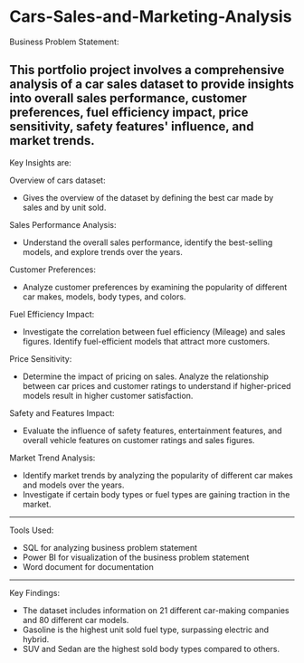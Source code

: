 # Cars-Sales-and-Marketing-Analysis
Business Problem Statement:

This portfolio project involves a comprehensive analysis of a car sales
dataset to provide insights into overall sales performance, customer
preferences, fuel efficiency impact, price sensitivity, safety features'
influence, and market trends.
----------------------------------------------------------------------------------------------------------------
Key Insights are:

Overview of cars dataset:
- Gives the overview of the dataset by defining the best car made by sales and by
unit sold.

Sales Performance Analysis:
- Understand the overall sales performance, identify the best-selling models,
and explore trends over the years.

Customer Preferences:
- Analyze customer preferences by examining the popularity of different car
makes, models, body types, and colors.

Fuel Efficiency Impact:
- Investigate the correlation between fuel efficiency (Mileage) and sales
figures. Identify fuel-efficient models that attract more customers.

Price Sensitivity:
- Determine the impact of pricing on sales. Analyze the relationship between
car prices and customer ratings to understand if higher-priced models
result in higher customer satisfaction.

Safety and Features Impact:
- Evaluate the influence of safety features, entertainment features, and
overall vehicle features on customer ratings and sales figures.

Market Trend Analysis:
- Identify market trends by analyzing the popularity of different car makes
and models over the years.
- Investigate if certain body types or fuel types are gaining traction in the
market.
---------------------------------------------------------------------------------------------------------------
Tools Used:

- SQL for analyzing business problem statement
- Power BI for visualization of the business problem statement
- Word document for documentation
---------------------------------------------------------------------------------------------------------------
Key Findings:

- The dataset includes information on 21 different car-making companies and 80 different car models.
- Gasoline is the highest unit sold fuel type, surpassing electric and hybrid.
- SUV and Sedan are the highest sold body types compared to others.
